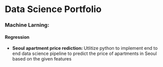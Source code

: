 # Data Science Portfolio
### Machine Larning:
#### Regression
<ul>
<li> <b>Seoul apartment price rediction: </b> Utlitize python to implement end to end data science pipeline to predict the price of apartments in Seoul based on the given features
</li>
</ul>

